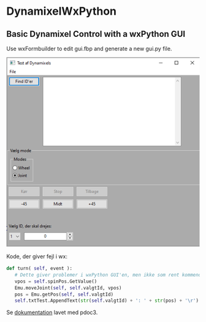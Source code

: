 # DynamixelWxPython
## Basic Dynamixel Control with a wxPython GUI

Use wxFormbuilder to edit gui.fbp and generate a new gui.py file.

![Screenshot](screenshot.png)



Kode, der giver fejl i wx:

```python
def turn( self, event ):
   # Dette giver problemer i wxPython GUI'en, men ikke som rent kommendoprompt
   vpos = self.spinPos.GetValue()
   Emu.moveJoint(self, self.valgtId, vpos)
   pos = Emu.getPos(self, self.valgtId)
   self.txtTest.AppendText(str(self.valgtId) + ': ' + str(pos) + '\r')
```



Se [dokumentation](html/EmuControl.html) lavet med pdoc3.
